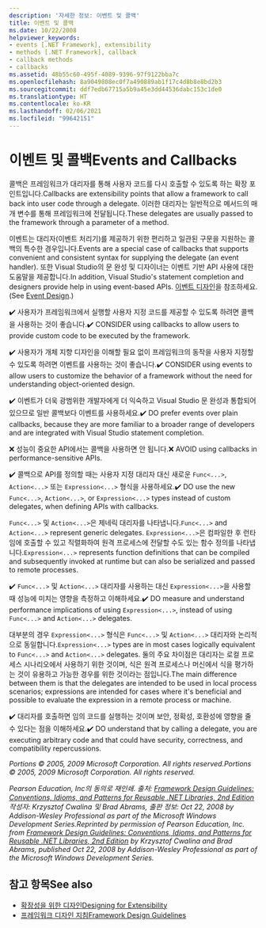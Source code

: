 ```yaml
---
description: '자세한 정보: 이벤트 및 콜백'
title: 이벤트 및 콜백
ms.date: 10/22/2008
helpviewer_keywords:
- events [.NET Framework], extensibility
- methods [.NET Framework], callback
- callback methods
- callbacks
ms.assetid: 48b55c60-495f-4089-9396-97f9122bba7c
ms.openlocfilehash: 8a9049808ec0f7a490889ab1f17c4d8b8e8bd2b3
ms.sourcegitcommit: ddf7edb67715a5b9a45e3dd44536dabc153c1de0
ms.translationtype: HT
ms.contentlocale: ko-KR
ms.lasthandoff: 02/06/2021
ms.locfileid: "99642151"
---
```

# <a name="events-and-callbacks"></a><span data-ttu-id="6141d-103">이벤트 및 콜백</span><span class="sxs-lookup"><span data-stu-id="6141d-103">Events and Callbacks</span></span>

<span data-ttu-id="6141d-104">콜백은 프레임워크가 대리자를 통해 사용자 코드를 다시 호출할 수 있도록 하는 확장 포인트입니다.</span><span class="sxs-lookup"><span data-stu-id="6141d-104">Callbacks are extensibility points that allow a framework to call back into user code through a delegate.</span></span> <span data-ttu-id="6141d-105">이러한 대리자는 일반적으로 메서드의 매개 변수를 통해 프레임워크에 전달됩니다.</span><span class="sxs-lookup"><span data-stu-id="6141d-105">These delegates are usually passed to the framework through a parameter of a method.</span></span>

 <span data-ttu-id="6141d-106">이벤트는 대리자(이벤트 처리기)를 제공하기 위한 편리하고 일관된 구문을 지원하는 콜백의 특수한 경우입니다.</span><span class="sxs-lookup"><span data-stu-id="6141d-106">Events are a special case of callbacks that supports convenient and consistent syntax for supplying the delegate (an event handler).</span></span> <span data-ttu-id="6141d-107">또한 Visual Studio의 문 완성 및 디자이너는 이벤트 기반 API 사용에 대한 도움말을 제공합니다.</span><span class="sxs-lookup"><span data-stu-id="6141d-107">In addition, Visual Studio's statement completion and designers provide help in using event-based APIs.</span></span> <span data-ttu-id="6141d-108">[이벤트 디자인](event.md)을 참조하세요.</span><span class="sxs-lookup"><span data-stu-id="6141d-108">(See [Event Design](event.md).)</span></span>

 <span data-ttu-id="6141d-109">✔️ 사용자가 프레임워크에서 실행할 사용자 지정 코드를 제공할 수 있도록 하려면 콜백을 사용하는 것이 좋습니다.</span><span class="sxs-lookup"><span data-stu-id="6141d-109">✔️ CONSIDER using callbacks to allow users to provide custom code to be executed by the framework.</span></span>

 <span data-ttu-id="6141d-110">✔️ 사용자가 개체 지향 디자인을 이해할 필요 없이 프레임워크의 동작을 사용자 지정할 수 있도록 하려면 이벤트를 사용하는 것이 좋습니다.</span><span class="sxs-lookup"><span data-stu-id="6141d-110">✔️ CONSIDER using events to allow users to customize the behavior of a framework without the need for understanding object-oriented design.</span></span>

 <span data-ttu-id="6141d-111">✔️ 이벤트가 더욱 광범위한 개발자에게 더 익숙하고 Visual Studio 문 완성과 통합되어 있으므로 일반 콜백보다 이벤트를 사용하세요.</span><span class="sxs-lookup"><span data-stu-id="6141d-111">✔️ DO prefer events over plain callbacks, because they are more familiar to a broader range of developers and are integrated with Visual Studio statement completion.</span></span>

 <span data-ttu-id="6141d-112">❌ 성능이 중요한 API에서는 콜백을 사용하면 안 됩니다.</span><span class="sxs-lookup"><span data-stu-id="6141d-112">❌ AVOID using callbacks in performance-sensitive APIs.</span></span>

 <span data-ttu-id="6141d-113">✔️ 콜백으로 API를 정의할 때는 사용자 지정 대리자 대신 새로운 `Func<...>`, `Action<...>` 또는 `Expression<...>` 형식을 사용하세요.</span><span class="sxs-lookup"><span data-stu-id="6141d-113">✔️ DO use the new `Func<...>`, `Action<...>`, or `Expression<...>` types instead of custom delegates, when defining APIs with callbacks.</span></span>

 <span data-ttu-id="6141d-114">`Func<...>` 및 `Action<...>`은 제네릭 대리자를 나타냅니다.</span><span class="sxs-lookup"><span data-stu-id="6141d-114">`Func<...>` and `Action<...>` represent generic delegates.</span></span> <span data-ttu-id="6141d-115">`Expression<...>`은 컴파일한 후 런타임에 호출할 수 있고 직렬화하여 원격 프로세스에 전달할 수도 있는 함수 정의를 나타냅니다.</span><span class="sxs-lookup"><span data-stu-id="6141d-115">`Expression<...>` represents function definitions that can be compiled and subsequently invoked at runtime but can also be serialized and passed to remote processes.</span></span>

 <span data-ttu-id="6141d-116">✔️ `Func<...>` 및 `Action<...>` 대리자를 사용하는 대신 `Expression<...>`을 사용할 때 성능에 미치는 영향을 측정하고 이해하세요.</span><span class="sxs-lookup"><span data-stu-id="6141d-116">✔️ DO measure and understand performance implications of using `Expression<...>`, instead of using `Func<...>` and `Action<...>` delegates.</span></span>

 <span data-ttu-id="6141d-117">대부분의 경우 `Expression<...>` 형식은 `Func<...>` 및 `Action<...>` 대리자와 논리적으로 동일합니다.</span><span class="sxs-lookup"><span data-stu-id="6141d-117">`Expression<...>` types are in most cases logically equivalent to `Func<...>` and `Action<...>` delegates.</span></span> <span data-ttu-id="6141d-118">둘의 주요 차이점은 대리자는 로컬 프로세스 시나리오에서 사용하기 위한 것이며, 식은 원격 프로세스나 머신에서 식을 평가하는 것이 유용하고 가능한 경우를 위한 것이라는 점입니다.</span><span class="sxs-lookup"><span data-stu-id="6141d-118">The main difference between them is that the delegates are intended to be used in local process scenarios; expressions are intended for cases where it's beneficial and possible to evaluate the expression in a remote process or machine.</span></span>

 <span data-ttu-id="6141d-119">✔️ 대리자를 호출하면 임의 코드를 실행하는 것이며 보안, 정확성, 호환성에 영향을 줄 수 있다는 점을 이해하세요.</span><span class="sxs-lookup"><span data-stu-id="6141d-119">✔️ DO understand that by calling a delegate, you are executing arbitrary code and that could have security, correctness, and compatibility repercussions.</span></span>

 <span data-ttu-id="6141d-120">*Portions &copy; 2005, 2009 Microsoft Corporation. All rights reserved.*</span><span class="sxs-lookup"><span data-stu-id="6141d-120">*Portions &copy; 2005, 2009 Microsoft Corporation. All rights reserved.*</span></span>

 <span data-ttu-id="6141d-121">*Pearson Education, Inc의 동의로 재인쇄. 출처: [Framework Design Guidelines: Conventions, Idioms, and Patterns for Reusable .NET Libraries, 2nd Edition](https://www.informit.com/store/framework-design-guidelines-conventions-idioms-and-9780321545619) 작성자: Krzysztof Cwalina 및 Brad Abrams, 출판 정보: Oct 22, 2008 by Addison-Wesley Professional as part of the Microsoft Windows Development Series.*</span><span class="sxs-lookup"><span data-stu-id="6141d-121">*Reprinted by permission of Pearson Education, Inc. from [Framework Design Guidelines: Conventions, Idioms, and Patterns for Reusable .NET Libraries, 2nd Edition](https://www.informit.com/store/framework-design-guidelines-conventions-idioms-and-9780321545619) by Krzysztof Cwalina and Brad Abrams, published Oct 22, 2008 by Addison-Wesley Professional as part of the Microsoft Windows Development Series.*</span></span>

## <a name="see-also"></a><span data-ttu-id="6141d-122">참고 항목</span><span class="sxs-lookup"><span data-stu-id="6141d-122">See also</span></span>

- [<span data-ttu-id="6141d-123">확장성을 위한 디자인</span><span class="sxs-lookup"><span data-stu-id="6141d-123">Designing for Extensibility</span></span>](designing-for-extensibility.md)
- [<span data-ttu-id="6141d-124">프레임워크 디자인 지침</span><span class="sxs-lookup"><span data-stu-id="6141d-124">Framework Design Guidelines</span></span>](index.md)
